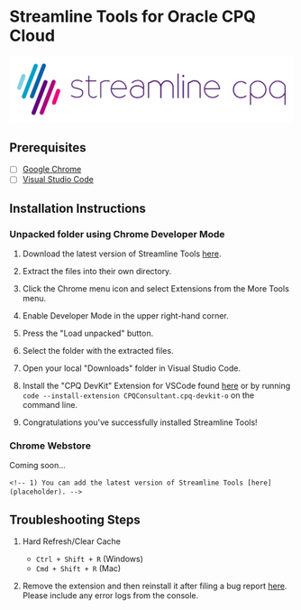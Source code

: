 # Streamline Tools for Oracle CPQ Cloud

![streamlinecpqlogo](SLCPQ_LOGO_SITE.png)

<!-- BADGING 
[![Pull Requests Welcome](https://img.shields.io/badge/PRs-welcome-brightgreen.svg?style=flat)](https://github.com/loganbek/streamlineTools/pulls)
[![Version](https://badge.fury.io/gh/tterb%2FHyde.svg)](https://github.com/loganbek/streamlineTools/releases)
[![GitHub Release](https://img.shields.io/github/release/tterb/PlayMusic.svg?style=flat)](https://github.com/loganbek/streamlineTools/releases)
[![Issues](https://img.shields.io/github/issues-raw/tterb/PlayMusic.svg?maxAge=25000)](https://github.com/loganbek/streamlineTools/issues)
[![Maintenance](https://img.shields.io/badge/Maintained%3F-yes-green.svg)](https://github.com/loganbek/streamlineTools/graphs/commit-activity) -->

<!-- ## License
[![MIT License](https://img.shields.io/apm/l/atomic-design-ui.svg?)](https://github.com/tterb/atomic-design-ui/blob/master/LICENSEs)
[![GPLv3 License](https://img.shields.io/badge/License-GPL%20v3-yellow.svg)](https://opensource.org/licenses/)
[![AGPL License](https://img.shields.io/badge/license-AGPL-blue.svg)](http://www.gnu.org/licenses/agpl-3.0)   -->

## Prerequisites

- [ ] [Google Chrome](https://www.google.com/chrome/)
- [ ] [Visual Studio Code](https://code.visualstudio.com/Download)

## Installation Instructions

### Unpacked folder using Chrome Developer Mode

1) Download the latest version of Streamline Tools [here](https://github.com/loganbek/streamlineTools/releases).

2) Extract the files into their own directory.

    <!-- 3) Navigate to `chrome://extensions/` in your browser's address bar. -->

3) Click the Chrome menu icon and select Extensions from the More Tools menu.

4) Enable Developer Mode in the upper right-hand corner.

5) Press the "Load unpacked" button.

6) Select the folder with the extracted files.

7) Open your local "Downloads" folder in Visual Studio Code.

    <!-- `code -a ~/Downloads/bigmachines` -->

8) Install the "CPQ DevKit" Extension for VSCode found [here](https://marketplace.visualstudio.com/items?itemName=CPQConsultant.cpq-devkit-o) or by running `code --install-extension CPQConsultant.cpq-devkit-o` on the command line.

9) Congratulations you've successfully installed Streamline Tools!

    <!-- 9) Enable the Native File System API via [chrome://flags#native-file-system-api](chrome://flags#native-file-system-api) flag. TODO: may be able to remove this -->

    <!-- ### Windows Installation

    - Ensure you have downloaded and installed git [here](https://git-scm.com/download/win) -->

### Chrome Webstore

Coming soon...

    <!-- 1) You can add the latest version of Streamline Tools [here](placeholder). -->

## Troubleshooting Steps

1) Hard Refresh/Clear Cache
    - `Ctrl + Shift + R` (Windows)
    - `Cmd + Shift + R` (Mac)

2) Remove the extension and then reinstall it after filing a bug report [here](https://github.com/loganbek/streamlineTools/issues/new?assignees=loganbek&labels=&template=bug_report.md&title=). Please include any error logs from the console.

    <!-- ## Known & Reported Issues
    - [ ] N/A :innocent:
    -->
